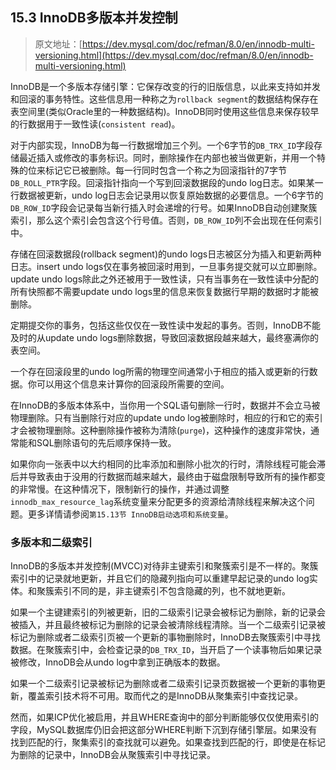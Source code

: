 ## 15.3 InnoDB多版本并发控制

> 原文地址：[https://dev.mysql.com/doc/refman/8.0/en/innodb-multi-versioning.html](https://dev.mysql.com/doc/refman/8.0/en/innodb-multi-versioning.html)

InnoDB是一个多版本存储引擎：它保存改变的行的旧版信息，以此来支持如并发和回滚的事务特性。这些信息用一种称之为`rollback segment`的数据结构保存在表空间里(类似Oracle里的一种数据结构)。InnoDB同时使用这些信息来保存较早的行数据用于一致性读(`consistent read`)。

对于内部实现，InnoDB为每一行数据增加三个列。一个6字节的`DB_TRX_ID`字段存储最近插入或修改的事务标识。同时，删除操作在内部也被当做更新，并用一个特殊的位来标记它已被删除。每一行同时包含一个称之为回滚指针的7字节`DB_ROLL_PTR`字段。回滚指针指向一个写到回滚数据段的undo log日志。如果某一行数据被更新，undo log日志会记录用以恢复原始数据的必要信息。一个6字节的`DB_ROW_ID`字段会记录每当新行插入时会递增的行号。如果InnoDB自动创建聚簇索引，那么这个索引会包含这个行号值。否则，`DB_ROW_ID`列不会出现在任何索引中。

存储在回滚数据段(rollback segment)的undo logs日志被区分为插入和更新两种日志。insert undo logs仅在事务被回滚时用到，一旦事务提交就可以立即删除。update undo logs除此之外还被用于一致性读，只有当事务在一致性读中分配的所有快照都不需要update undo logs里的信息来恢复数据行早期的数据时才能被删除。

定期提交你的事务，包括这些仅仅在一致性读中发起的事务。否则，InnoDB不能及时的从update undo logs删除数据，导致回滚数据段越来越大，最终塞满你的表空间。


一个存在回滚段里的undo log所需的物理空间通常小于相应的插入或更新的行数据。你可以用这个信息来计算你的回滚段所需要的空间。

在InnoDB的多版本体系中，当你用一个SQL语句删除一行时，数据并不会立马被物理删除。只有当删除行对应的update undo log被删除时，相应的行和它的索引才会被物理删除。这种删除操作被称为清除(`purge`)，这种操作的速度非常快，通常能和SQL删除语句的先后顺序保持一致。

如果你向一张表中以大约相同的比率添加和删除小批次的行时，清除线程可能会滞后并导致表由于没用的行数据而越来越大，最终由于磁盘限制导致所有的操作都变的非常慢。在这种情况下，限制新行的操作，并通过调整`innodb_max_resource_lag`系统变量来分配更多的资源给清除线程来解决这个问题。更多详情请参阅`第15.13节 InnoDB启动选项和系统变量`。

### 多版本和二级索引
InnoDB的多版本并发控制(MVCC)对待非主键索引和聚簇索引是不一样的。聚簇索引中的记录就地更新，并且它们的隐藏列指向可以重建早起记录的undo log实体。和聚簇索引不同的是，非主键索引不包含隐藏的列，也不就地更新。

如果一个主键建索引的列被更新，旧的二级索引记录会被标记为删除，新的记录会被插入，并且最终被标记为删除的记录会被清除线程清除。当一个二级索引记录被标记为删除或者二级索引页被一个更新的事物删除时，InnoDB去聚簇索引中寻找数据。在聚簇索引中，会检查记录的`DB_TRX_ID`，当开启了一个读事物后如果记录被修改，InnoDB会从undo log中拿到正确版本的数据。

如果一个二级索引记录被标记为删除或者二级索引记录页数据被一个更新的事物更新，覆盖索引技术将不可用。取而代之的是InnoDB从聚集索引中查找记录。

然而，如果ICP优化被启用，并且WHERE查询中的部分判断能够仅仅使用索引的字段，MySQL数据库仍旧会把这部分WHERE判断下沉到存储引擎层。如果没有找到匹配的行，聚集索引的查找就可以避免。如果查找到匹配的行，即使是在标记为删除的记录中，InnoDB会从聚簇索引中寻找记录。
